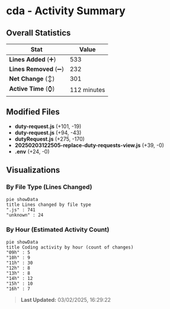 # cda - Activity Summary 

## Overall Statistics

| Stat                   | Value                                                             |
| ---------------------- | ----------------------------------------------------------------- |
| **Lines Added** (➕)   | 533                                          |
| **Lines Removed** (➖) | 232                                        |
| **Net Change** (↕)    | 301                |
| **Active Time** (⌚)   | 112 minutes |


## Modified Files
- **duty-request.js** (+101, -19)
- **duty-request.js** (+94, -43)
- **dutyRequest.js** (+275, -170)
- **20250203122505-replace-duty-requests-view.js** (+39, -0)
- **.env** (+24, -0)

## Visualizations

### By File Type (Lines Changed)

```mermaid
pie showData
title Lines changed by file type
".js" : 741
"unknown" : 24
```

### By Hour (Estimated Activity Count)

```mermaid
pie showData
title Coding activity by hour (count of changes)
"09h" : 5
"10h" : 9
"11h" : 30
"12h" : 8
"13h" : 8
"14h" : 12
"15h" : 10
"16h" : 7
```


> **Last Updated:** 03/02/2025, 16:29:22